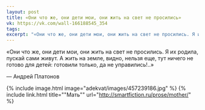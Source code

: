 ```yaml
---
layout: post
title: «Они что же, они дети мои, они жить на свет не просились»
vk: https://vk.com/wall-166188545_354
tags: 
excerpt: "«Они что же, они дети мои, они жить на свет не просились. Я их родила, пускай сами живут. А жить на земле, видно, нельзя еще, тут ничего не готово для детей: готовили только, да не управились!..» — Андрей Платонов"
---
```

«Они что же, они дети мои, они жить на свет не просились. Я их родила, пускай сами живут. А жить на земле, видно, нельзя еще, тут ничего не готово для детей: готовили только, да не управились!..»

— Андрей Платонов

{% include image.html image="adekvat/images/457239186.jpg" %}
{% include link.html title="\"Мать\"" url="http://smartfiction.ru/prose/mother/" %}